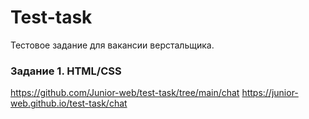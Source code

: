 # Test-task

Тестовое задание для вакансии верстальщика.

### Задание 1. HTML/CSS

<https://github.com/Junior-web/test-task/tree/main/chat>
<https://junior-web.github.io/test-task/chat>
